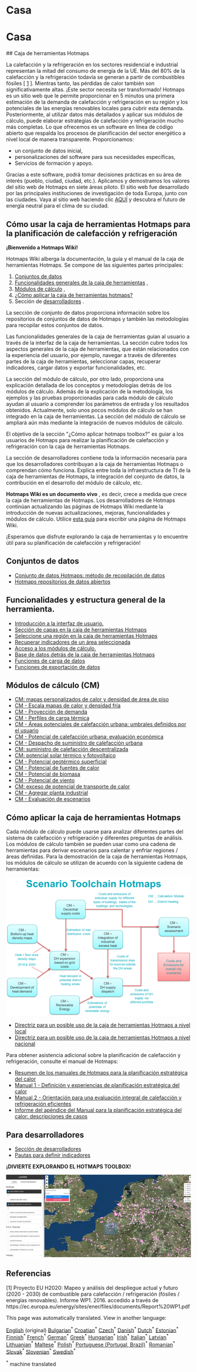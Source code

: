 <h1> <a class="anchor" id="home" href="#home"><i class="fa fa-link"></i></a> Casa </h1><h1> <a class="anchor" id="home" href="#home"><i class="fa fa-link"></i></a> Casa </h1><p> ## Caja de herramientas Hotmaps </p><p> La calefacción y la refrigeración en los sectores residencial e industrial representan la mitad del consumo de energía de la UE. Más del 80% de la calefacción y la refrigeración todavía se generan a partir de combustibles fósiles [ <a href="#references">1</a> ]. Mientras tanto, las pérdidas de calor también son significativamente altas. ¡Este sector necesita ser transformado! Hotmaps es un sitio web que le permite proporcionar en 5 minutos una primera estimación de la demanda de calefacción y refrigeración en su región y los potenciales de las energías renovables locales para cubrir esta demanda. Posteriormente, al utilizar datos más detallados y aplicar sus módulos de cálculo, puede elaborar estrategias de calefacción y refrigeración mucho más completas. Lo que ofrecemos es un software en línea de código abierto que respalda los procesos de planificación del sector energético a nivel local de manera transparente. Proporcionamos: </p><ul><li> un conjunto de datos inicial, </li><li> personalizaciones del software para sus necesidades específicas, </li><li> Servicios de formación y apoyo. </li></ul><p> Gracias a este software, podrá tomar decisiones prácticas en su área de interés (pueblo, ciudad, ciudad, etc.). Aplicamos y demostramos los valores del sitio web de Hotmaps en siete áreas piloto. El sitio web fue desarrollado por las principales instituciones de investigación de toda Europa, junto con las ciudades. Vaya al sitio web haciendo clic <a href="https://www.hotmaps.hevs.ch/map">AQUÍ</a> y descubra el futuro de energía neutral para el clima de su ciudad. </p><h2> <a class="anchor" id="how-to-use-the-hotmaps-toolbox-for-heating-and-cooling-planning" href="#how-to-use-the-hotmaps-toolbox-for-heating-and-cooling-planning"><i class="fa fa-link"></i></a> Cómo usar la caja de herramientas Hotmaps para la planificación de calefacción y refrigeración </h2><p> <strong>¡Bienvenido a Hotmaps Wiki!</strong> </p><p> Hotmaps Wiki alberga la documentación, la guía y el manual de la caja de herramientas Hotmaps. Se compone de las siguientes partes principales: </p><ol><li> <a href="#data-sets">Conjuntos de datos</a> </li><li> <a href="#general-tool-functionalities-and-structure">Funcionalidades generales de la caja de herramientas</a> , </li><li> <a href="#calculation-modules-cm">Módulos de cálculo</a> , </li><li> <a href="#how-to-apply-hotmaps-toolbox">¿Cómo aplicar la caja de herramientas hotmaps?</a> </li><li> Sección de <a href="#for-developers">desarrolladores</a> . </li></ol><p> La sección de conjunto de datos proporciona información sobre los repositorios de conjuntos de datos de Hotmaps y también las metodologías para recopilar estos conjuntos de datos. </p><p> Las funcionalidades generales de la caja de herramientas guían al usuario a través de la interfaz de la caja de herramientas. La sección cubre todos los aspectos generales de la caja de herramientas, que están relacionados con la experiencia del usuario, por ejemplo, navegar a través de diferentes partes de la caja de herramientas, seleccionar capas, recuperar indicadores, cargar datos y exportar funcionalidades, etc. </p><p> La sección del módulo de cálculo, por otro lado, proporciona una explicación detallada de los conceptos y metodologías detrás de los módulos de cálculo. Además de la explicación de la metodología, los ejemplos y las pruebas proporcionadas para cada módulo de cálculo ayudan al usuario a comprender los parámetros de entrada y los resultados obtenidos. Actualmente, solo unos pocos módulos de cálculo se han integrado en la caja de herramientas. La sección del módulo de cálculo se ampliará aún más mediante la integración de nuevos módulos de cálculo. </p><p> El objetivo de la sección &quot;¿Cómo aplicar hotmaps toolbox?&quot; es guiar a los usuarios de Hotmaps para realizar la planificación de calefacción y refrigeración con la caja de herramientas Hotmaps. </p><p> La sección de desarrolladores contiene toda la información necesaria para que los desarrolladores contribuyan a la caja de herramientas Hotmaps o comprendan cómo funciona. Explica entre toda la infraestructura de TI de la caja de herramientas de Hotmaps, la integración del conjunto de datos, la contribución en el desarrollo del módulo de cálculo, etc. </p><p> <strong>Hotmaps Wiki es un documento vivo</strong> , es decir, crece a medida que crece la caja de herramientas de Hotmaps. Los desarrolladores de Hotmaps continúan actualizando las páginas de Hotmaps Wiki mediante la introducción de nuevas actualizaciones, mejoras, funcionalidades y módulos de cálculo. Utilice <a href="https://github.com/HotMaps/hotmaps_wiki/wiki/en-Guidelines-for-writing-a-Hotmaps-Wiki-page">esta guía</a> para escribir una página de Hotmaps Wiki. </p><p> ¡Esperamos que disfrute explorando la caja de herramientas y lo encuentre útil para su planificación de calefacción y refrigeración! </p><h2> <a class="anchor" id="data-sets" href="#data-sets"><i class="fa fa-link"></i></a> Conjuntos de datos </h2><ul><li> <a href="en-Hotmaps-data-set-method-of-data-collection">Conjunto de datos Hotmaps: método de recopilación de datos</a> </li><li> <a href="en-Hotmaps-open-data-repositories">Hotmaps repositorios de datos abiertos</a> </li></ul><h2> <a class="anchor" id="general-tool-functionalities-and-structure" href="#general-tool-functionalities-and-structure"><i class="fa fa-link"></i></a> Funcionalidades y estructura general de la herramienta. </h2><ul><li> <a href="en-Introduction-to-user-interface">Introducción a la interfaz de usuario.</a> </li><li> <a href="en-Layers-section-in-the-Hotmaps-toolbox">Sección de capas en la caja de herramientas Hotmaps</a> </li><li> <a href="en-Select-a-region-in-the-Hotmaps-toolbox">Seleccione una región en la caja de herramientas Hotmaps</a> </li><li> <a href="en-Retrieve-indicators-of-a-selected-area">Recuperar indicadores de un área seleccionada</a> </li><li> <a href="en-Access-to-calculation-modules">Acceso a los módulos de cálculo.</a> </li><li> <a href="en-Database-behind-the-Hotmaps-toolbox">Base de datos detrás de la caja de herramientas Hotmaps</a> </li><li> <a href="en-Data-upload-functionalities">Funciones de carga de datos</a> </li><li> <a href="en-Data-export-functionalities">Funciones de exportación de datos</a> </li></ul><h2> <a class="anchor" id="calculation-modules-cm" href="#calculation-modules-cm"><i class="fa fa-link"></i></a> Módulos de cálculo (CM) </h2><ul><li> <a href="en-CM-Customized-heat-and-floor-area-density-maps">CM: mapas personalizados de calor y densidad de área de piso</a> </li><li> <a href="en-CM-Scale-heat-and-cool-density-maps">CM - Escala mapas de calor y densidad fría</a> </li><li> <a href="en-CM-Demand-projection">CM - Proyección de demanda</a> </li><li> <a href="en-CM-Heat-load-profiles">CM - Perfiles de carga térmica</a> </li><li> <a href="en-CM-District-heating-potential-areas-user-defined-thresholds">CM - Áreas potenciales de calefacción urbana: umbrales definidos por el usuario</a> </li><li> <a href="en-CM-District-heating-potential-economic-assessment">CM - Potencial de calefacción urbana: evaluación económica</a> </li><li> <a href="en-CM-District-heating-supply-dispatch">CM - Despacho de suministro de calefacción urbana</a> </li><li> <a href="en-CM-Decentral-heating-supply">CM: suministro de calefacción descentralizada</a> </li><li> <a href="en-CM-Solar-thermal-and-PV-potential">CM: potencial solar térmico y fotovoltaico</a> </li><li> <a href="en-CM-Shallow-geothermal-potential">CM - Potencial geotérmico superficial</a> </li><li> <a href="en-CM-Heat-source-potential">CM - Potencial de fuentes de calor</a> </li><li> <a href="en-CM-Biomass-potential">CM - Potencial de biomasa</a> </li><li> <a href="en-CM-Wind-potential">CM - Potencial de viento</a> </li><li> <a href="en-CM-Excess-heat-transport-potential">CM: exceso de potencial de transporte de calor</a> </li><li> <a href="en-CM-add-industry-plant">CM - Agregar planta industrial</a> </li><li> <a href="en-CM-Scenario-assessment">CM - Evaluación de escenarios</a> </li></ul><h2> <a class="anchor" id="how-to-apply-hotmaps-toolbox" href="#how-to-apply-hotmaps-toolbox"><i class="fa fa-link"></i></a> Cómo aplicar la caja de herramientas Hotmaps </h2><p> Cada módulo de cálculo puede usarse para analizar diferentes partes del sistema de calefacción y refrigeración y diferentes preguntas de análisis. Los módulos de cálculo también se pueden usar como una cadena de herramientas para derivar escenarios para calentar y enfriar regiones / áreas definidas. Para la demostración de la caja de herramientas Hotmaps, los módulos de cálculo se utilizan de acuerdo con la siguiente cadena de herramientas: </p><p><img alt="" src="https://github.com/HotMaps/hotmaps_wiki/blob/master/Images/Hotmaps_toolchain_2019-05-09.png"/></p><ul><li> <a href="en-GL-local">Directriz para un posible uso de la caja de herramientas Hotmaps a nivel local</a> </li><li> <a href="en-GL-national">Directriz para un posible uso de la caja de herramientas Hotmaps a nivel nacional</a> </li></ul><p> Para obtener asistencia adicional sobre la planificación de calefacción y refrigeración, consulte el manual de Hotmaps: </p><ul><li> <a href="https://www.hotmaps-project.eu/wp-content/uploads/2019/04/Summary-Hotmaps-Handbook.pdf">Resumen de los manuales de Hotmaps para la planificación estratégica del calor</a> </li><li> <a href="https://vbn.aau.dk/da/publications/definition-amp-experiences-of-strategic-heat-planning">Manual 1 - Definición y experiencias de planificación estratégica del calor</a> </li><li> <a href="https://vbn.aau.dk/da/publications/guidance-for-the-comprehensive-assessment-of-efficient-heating-an">Manual 2 - Orientación para una evaluación integral de calefacción y refrigeración eficientes</a> </li><li> <a href="https://vbn.aau.dk/da/publications/appendix-report-to-the-hotmaps-handbook-for-strategic-heat-planni">Informe del apéndice del Manual para la planificación estratégica del calor: descripciones de casos</a> </li></ul><h2> <a class="anchor" id="for-developers" href="#for-developers"><i class="fa fa-link"></i></a> Para desarrolladores </h2><ul><li> <a href="en-Developers">Sección de desarrolladores</a> </li><li> <a href="en-Guidelines-for-defining-indicators">Pautas para definir indicadores</a> </li></ul><p> <strong>¡DIVIERTE EXPLORANDO EL HOTMAPS TOOLBOX!</strong> </p><p><img alt="" src="https://github.com/HotMaps/hotmaps_wiki/blob/master/Images/Hotmaps_test.JPG"/></p><h2> <a class="anchor" id="references" href="#references"><i class="fa fa-link"></i></a> Referencias </h2><p> [1] Proyecto EU H2020: Mapeo y análisis del despliegue actual y futuro (2020 - 2030) de combustible para calefacción / refrigeración (fósiles / energías renovables). Informe WP1. 2016. accedido a través de https://ec.europa.eu/energy/sites/ener/files/documents/Report%20WP1.pdf </p>
<!--- THIS IS A SUPER UNIQUE IDENTIFIER -->

This page was automatically translated. View in another language:

[English](../en/Home) (original) [Bulgarian](../bg/Home)<sup>\*</sup> [Croatian](../hr/Home)<sup>\*</sup> [Czech](../cs/Home)<sup>\*</sup> [Danish](../da/Home)<sup>\*</sup> [Dutch](../nl/Home)<sup>\*</sup> [Estonian](../et/Home)<sup>\*</sup> [Finnish](../fi/Home)<sup>\*</sup> [French](../fr/Home)<sup>\*</sup> [German](../de/Home)<sup>\*</sup> [Greek](../el/Home)<sup>\*</sup> [Hungarian](../hu/Home)<sup>\*</sup> [Irish](../ga/Home)<sup>\*</sup> [Italian](../it/Home)<sup>\*</sup> [Latvian](../lv/Home)<sup>\*</sup> [Lithuanian](../lt/Home)<sup>\*</sup> [Maltese](../mt/Home)<sup>\*</sup> [Polish](../pl/Home)<sup>\*</sup> [Portuguese (Portugal, Brazil)](../pt/Home)<sup>\*</sup> [Romanian](../ro/Home)<sup>\*</sup> [Slovak](../sk/Home)<sup>\*</sup> [Slovenian](../sl/Home)<sup>\*</sup>  [Swedish](../sv/Home)<sup>\*</sup> 

<sup>\*</sup> machine translated
